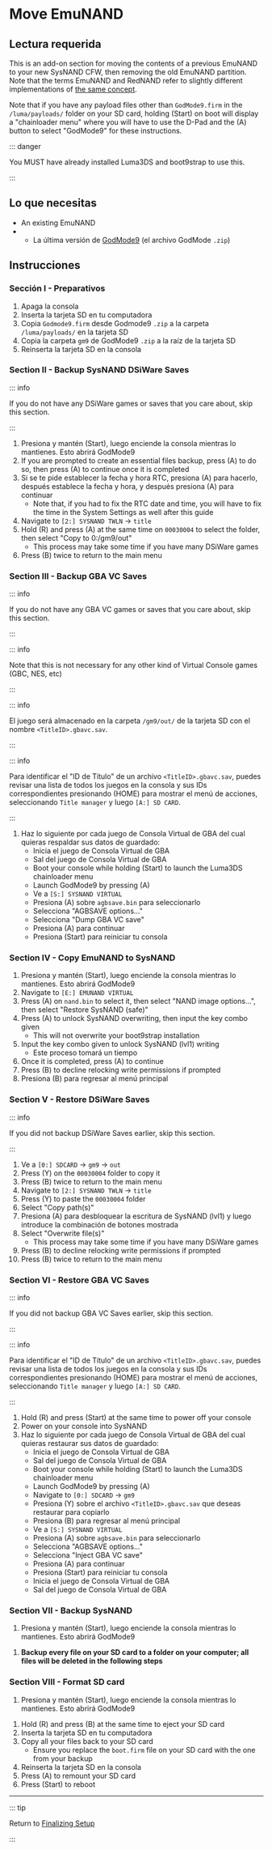 # Move EmuNAND

## Lectura requerida

This is an add-on section for moving the contents of a previous EmuNAND to your new SysNAND CFW, then removing the old EmuNAND partition. Note that the terms EmuNAND and RedNAND refer to slightly different implementations of [the same concept](http://3dbrew.org/wiki/NAND_Redirection).

Note that if you have any payload files other than `GodMode9.firm` in the `/luma/payloads/` folder on your SD card, holding (Start) on boot will display a "chainloader menu" where you will have to use the D-Pad and the (A) button to select "GodMode9" for these instructions.

::: danger

You MUST have already installed Luma3DS and boot9strap to use this.

:::

## Lo que necesitas

- An existing EmuNAND
- - La última versión de [GodMode9](https://github.com/d0k3/GodMode9/releases/latest) (el archivo GodMode `.zip`)

## Instrucciones

### Sección I - Preparativos

1. Apaga la consola
2. Inserta la tarjeta SD en tu computadora
3. Copia `Godmode9.firm` desde Godmode9 `.zip` a la carpeta `/luma/payloads/` en la tarjeta SD
4. Copia la carpeta `gm9` de GodMode9 `.zip` a la raíz de la tarjeta SD
5. Reinserta la tarjeta SD en la consola

### Section II - Backup SysNAND DSiWare Saves

::: info

If you do not have any DSiWare games or saves that you care about, skip this section.

:::

1. Presiona y mantén (Start), luego enciende la consola mientras lo mantienes. Esto abrirá GodMode9
2. If you are prompted to create an essential files backup, press (A) to do so, then press (A) to continue once it is completed
3. Si se te pide establecer la fecha y hora RTC, presiona (A) para hacerlo, después establece la fecha y hora, y después presiona (A) para continuar
    - Note that, if you had to fix the RTC date and time, you will have to fix the time in the System Settings as well after this guide
4. Navigate to `[2:] SYSNAND TWLN` -> `title`
5. Hold (R) and press (A) at the same time on `00030004` to select the folder, then select "Copy to 0:/gm9/out"
    - This process may take some time if you have many DSiWare games
6. Press (B) twice to return to the main menu

### Section III - Backup GBA VC Saves

::: info

If you do not have any GBA VC games or saves that you care about, skip this section.

:::

::: info

Note that this is not necessary for any other kind of Virtual Console games (GBC, NES, etc)

:::

::: info

El juego será almacenado en la carpeta `/gm9/out/` de la tarjeta SD con el nombre `<TitleID>.gbavc.sav`.

:::

::: info

Para identificar el "ID de Título" de un archivo `<TitleID>.gbavc.sav`, puedes revisar una lista de todos los juegos en la consola y sus IDs correspondientes presionando (HOME) para mostrar el menú de acciones, seleccionando `Title manager` y luego `[A:] SD CARD`.

:::

1. Haz lo siguiente por cada juego de Consola Virtual de GBA del cual quieras respaldar sus datos de guardado:
    - Inicia el juego de Consola Virtual de GBA
    - Sal del juego de Consola Virtual de GBA
    - Boot your console while holding (Start) to launch the Luma3DS chainloader menu
    - Launch GodMode9 by pressing (A)
    - Ve a `[S:] SYSNAND VIRTUAL`
    - Presiona (A) sobre `agbsave.bin` para seleccionarlo
    - Selecciona "AGBSAVE options..."
    - Selecciona "Dump GBA VC save"
    - Presiona (A) para continuar
    - Presiona (Start) para reiniciar tu consola

### Section IV - Copy EmuNAND to SysNAND

1. Presiona y mantén (Start), luego enciende la consola mientras lo mantienes. Esto abrirá GodMode9
2. Navigate to `[E:] EMUNAND VIRTUAL`
3. Press (A) on `nand.bin` to select it, then select "NAND image options...", then select "Restore SysNAND (safe)"
4. Press (A) to unlock SysNAND overwriting, then input the key combo given
    - This will not overwrite your boot9strap installation
5. Input the key combo given to unlock SysNAND (lvl1) writing
    - Este proceso tomará un tiempo
6. Once it is completed, press (A) to continue
7. Press (B) to decline relocking write permissions if prompted
8. Presiona (B) para regresar al menú principal

### Section V - Restore DSiWare Saves

::: info

If you did not backup DSiWare Saves earlier, skip this section.

:::

1. Ve a `[0:] SDCARD` -> `gm9` -> `out`
2. Press (Y) on the `00030004` folder to copy it
3. Press (B) twice to return to the main menu
4. Navigate to `[2:] SYSNAND TWLN` -> `title`
5. Press (Y) to paste the `00030004` folder
6. Select "Copy path(s)"
7. Presiona (A) para desbloquear la escritura de SysNAND (lvl1) y luego introduce la combinación de botones mostrada
8. Select "Overwrite file(s)"
    - This process may take some time if you have many DSiWare games
9. Press (B) to decline relocking write permissions if prompted
10. Press (B) twice to return to the main menu

### Section VI - Restore GBA VC Saves

::: info

If you did not backup GBA VC Saves earlier, skip this section.

:::

::: info

Para identificar el "ID de Título" de un archivo `<TitleID>.gbavc.sav`, puedes revisar una lista de todos los juegos en la consola y sus IDs correspondientes presionando (HOME) para mostrar el menú de acciones, seleccionando `Title manager` y luego `[A:] SD CARD`.

:::

1. Hold (R) and press (Start) at the same time to power off your console
2. Power on your console into SysNAND
3. Haz lo siguiente por cada juego de Consola Virtual de GBA del cual quieras restaurar sus datos de guardado:
    - Inicia el juego de Consola Virtual de GBA
    - Sal del juego de Consola Virtual de GBA
    - Boot your console while holding (Start) to launch the Luma3DS chainloader menu
    - Launch GodMode9 by pressing (A)
    - Navigate to `[0:] SDCARD` -> `gm9`
    - Presiona (Y) sobre el archivo `<TitleID>.gbavc.sav` que deseas restaurar para copiarlo
    - Presiona (B) para regresar al menú principal
    - Ve a `[S:] SYSNAND VIRTUAL`
    - Presiona (A) sobre `agbsave.bin` para seleccionarlo
    - Selecciona "AGBSAVE options..."
    - Selecciona "Inject GBA VC save"
    - Presiona (A) para continuar
    - Presiona (Start) para reiniciar tu consola
    - Inicia el juego de Consola Virtual de GBA
    - Sal del juego de Consola Virtual de GBA

### Section VII - Backup SysNAND

1. Presiona y mantén (Start), luego enciende la consola mientras lo mantienes. Esto abrirá GodMode9

<!--@include: ./_include/nand-backup.md -->

1. **Backup every file on your SD card to a folder on your computer; all files will be deleted in the following steps**

### Section VIII - Format SD card

1. Presiona y mantén (Start), luego enciende la consola mientras lo mantienes. Esto abrirá GodMode9

<!--@include: ./_include/format-sd-gm9.md -->

1. Hold (R) and press (B) at the same time to eject your SD card
2. Inserta la tarjeta SD en tu computadora
3. Copy all your files back to your SD card
    - Ensure you replace the `boot.firm` file on your SD card with the one from your backup
4. Reinserta la tarjeta SD en la consola
5. Press (A) to remount your SD card
6. Press (Start) to reboot

___

::: tip

Return to [Finalizing Setup](finalizing-setup)

:::
